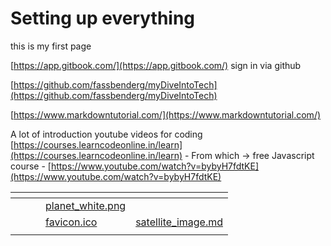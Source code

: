 # Setting up everything

this is my first page

[https://app.gitbook.com/](https://app.gitbook.com/) sign in via github

[https://github.com/fassbenderg/myDiveIntoTech](https://github.com/fassbenderg/myDiveIntoTech)

[https://www.markdowntutorial.com/](https://www.markdowntutorial.com/)

A lot of introduction youtube videos for coding [https://courses.learncodeonline.in/learn](https://courses.learncodeonline.in/learn) - From which -> free Javascript course - [https://www.youtube.com/watch?v=bybyH7fdtKE](https://www.youtube.com/watch?v=bybyH7fdtKE)

<table data-view="cards"><thead><tr><th></th><th></th><th></th><th data-hidden data-card-cover data-type="files"></th><th data-hidden data-card-target data-type="content-ref"></th></tr></thead><tbody><tr><td></td><td></td><td></td><td><a href=".gitbook/assets/planet_white.png">planet_white.png</a></td><td></td></tr><tr><td></td><td></td><td></td><td><a href=".gitbook/assets/favicon.ico">favicon.ico</a></td><td><a href="satellite_image.md">satellite_image.md</a></td></tr><tr><td></td><td></td><td></td><td></td><td></td></tr></tbody></table>
